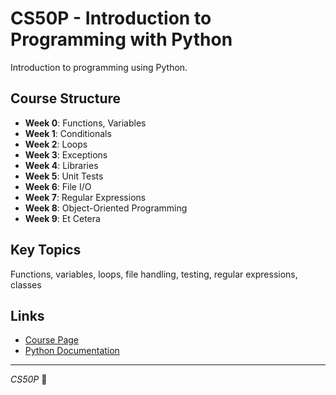 # CS50P - Introduction to Programming with Python

Introduction to programming using Python.

## Course Structure

- **Week 0**: Functions, Variables
- **Week 1**: Conditionals
- **Week 2**: Loops
- **Week 3**: Exceptions
- **Week 4**: Libraries
- **Week 5**: Unit Tests
- **Week 6**: File I/O
- **Week 7**: Regular Expressions
- **Week 8**: Object-Oriented Programming
- **Week 9**: Et Cetera

## Key Topics

Functions, variables, loops, file handling, testing, regular expressions, classes

## Links

- [Course Page](https://cs50.harvard.edu/python/)
- [Python Documentation](https://docs.python.org/)

---
*CS50P* 🐍 